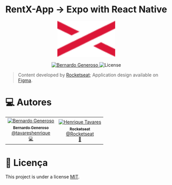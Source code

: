 # RentX-App -> Expo with React Native

<p align="center">
   <img src="https://raw.githubusercontent.com/bernardogeneroso/RentX-Rocketseat/main/rentx-app/src/assets/rentx.png" alt="RenteX" width="180"/>
</p>

<p align="center">
   <a href="https://www.linkedin.com/in/bernardo-generoso-829ba81b0">
      <img alt="Bernardo Generoso" src="https://img.shields.io/badge/-Bernardo%20Generoso-DC1637?style=flat&logo=Linkedin&logoColor=white" />
   </a>

  <img alt="License" src="https://img.shields.io/badge/license-MIT-01B755">
</p>

> Content developed by [Rocketseat](https://github.com/Rocketseat);
> Application design available on [Figma](https://www.figma.com/file/7Ro0D8mdcX36qWnSBhWaXF/RentX?node-id=0%3A1).

# :computer: Autores

<table>
  <tr>
    <td align="center">
      <a href="http://github.com/bernardogeneroso">
        <img src="https://avatars.githubusercontent.com/u/58465456?v=4" width="100px;" alt="Bernardo Generoso"/>
        <br />
        <sub>
          <b>Bernardo Generoso</b>
        </sub>
       </a>
       <br />
       <a href="https://www.linkedin.com/in/bernardo-generoso-829ba81b0" title="Linkedin">@tavareshenrique</a>
       <br />
       <a href="https://github.com/bernardogeneroso/RentX-Rocketseat/commits/main" title="Code">💻</a>
    </td>
    <td align="center">
      <a href="https://github.com/Rocketseat">
        <img src="https://avatars0.githubusercontent.com/u/28929274?s=200&v=4" width="100px;" alt="Henrique Tavares"/>
        <br />
        <sub>
          <b>Rocketseat</b>
        </sub>
       </a>
       <br />
       <a href="https://www.linkedin.com/school/rocketseat" title="Linkedin">@Rocketseat</a>
       <br />
       <a href="https://rocketseat.com.br" title="Content creators">🚀</a>
    </td>
  </tr>
</table>

# :closed_book: Licença

This project is under a license [MIT](./LICENSE).
